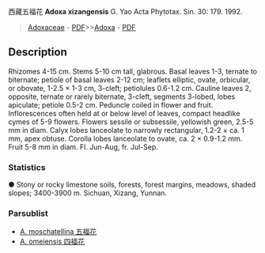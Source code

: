 西藏五福花 **Adoxa xizangensis** G. Yao Acta Phytotax. Sin. 30: 179. 1992.

> [Adoxaceae](Adoxaceae-五福花科.md) - [PDF](http://www.iplant.cn/foc/pdf/Adoxaceae.pdf)>>[Adoxa](Adoxa-五福花属.md) - [PDF](http://www.iplant.cn/foc/pdf/Adoxa.pdf)

## Description

Rhizomes 4-15 cm. Stems 5-10 cm tall, glabrous. Basal leaves 1-3, ternate to biternate; petiole of basal leaves 2-12 cm; leaflets elliptic, ovate, orbicular, or obovate, 1-2.5 × 1-3 cm, 3-cleft; petiolules 0.6-1.2 cm. Cauline leaves 2, opposite, ternate or rarely biternate, 3-cleft, segments 3-lobed, lobes apiculate; petiole 0.5-2 cm. Peduncle coiled in flower and fruit. Inflorescences often held at or below level of leaves, compact headlike cymes of 5-9 flowers. Flowers sessile or subsessile, yellowish green, 2.5-5 mm in diam. Calyx lobes lanceolate to narrowly rectangular, 1.2-2 × ca. 1 mm, apex obtuse. Corolla lobes lanceolate to ovate, ca. 2 × 0.9-1.2 mm. Fruit 5-8 mm in diam. Fl. Jun-Aug, fr. Jul-Sep.

### Statistics
● Stony or rocky limestone soils, forests, forest margins, meadows, shaded slopes; 3400-3900 m. Sichuan, Xizang, Yunnan.

### Parsublist

* [A.  moschatellina  五福花](Adoxa-moschatellina-五福花.md)
* [A.  omeiensis  四福花](Adoxa-omeiensis-四福花.md)
